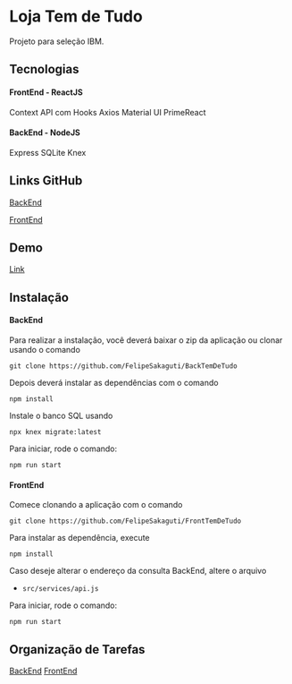 # Loja Tem de Tudo

Projeto para seleção IBM.



## Tecnologias

#### FrontEnd - ReactJS

Context API com Hooks
Axios
Material UI
PrimeReact

#### BackEnd - NodeJS

Express
SQLite
Knex

## Links GitHub

[BackEnd](https://github.com/FelipeSakaguti/BackTemDeTudo)


[FrontEnd](https://github.com/FelipeSakaguti/FrontTemDeTudo)


## Demo

[Link](http://lojatemdetudo.mybluemix.net/)


## Instalação

#### BackEnd

Para realizar a instalação, você deverá baixar o zip da aplicação ou clonar usando o comando

```
git clone https://github.com/FelipeSakaguti/BackTemDeTudo
```
Depois deverá instalar as dependências com o comando

```
npm install
```
Instale o banco SQL usando
```
npx knex migrate:latest
```

Para iniciar, rode o comando:
```
npm run start
```

#### FrontEnd

Comece clonando a aplicação com o comando
```
git clone https://github.com/FelipeSakaguti/FrontTemDeTudo
```
Para instalar as dependência, execute

```
npm install
```
Caso deseje alterar o endereço da consulta BackEnd, altere o arquivo
* `src/services/api.js`

Para iniciar, rode o comando:
```
npm run start
```


## Organização de Tarefas

[BackEnd](https://github.com/FelipeSakaguti/LojaTemDeTudo/blob/master/Tarefas%20BackEnd.md)
[FrontEnd](https://github.com/FelipeSakaguti/LojaTemDeTudo/blob/master/Tarefas%20FrontEnd.md)
